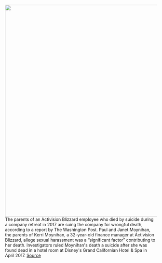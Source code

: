 <img src='https://cdn.vox-cdn.com/thumbor/GZB4Up0Rr5zqb4-JUUqtTQiTdgs=/0x0:3792x2424/1200x800/filters:focal(1593x909:2199x1515)/cdn.vox-cdn.com/uploads/chorus_image/image/70586014/1233534678.0.jpg' width='700px' /><br/>
The parents of an Activision Blizzard employee who died by suicide during a company retreat in 2017 are suing the company for wrongful death, according to a report by The Washington Post. Paul and Janet Moynihan, the parents of Kerri Moynihan, a 32-year-old finance manager at Activision Blizzard, allege sexual harassment was a “significant factor” contributing to her death. Investigators ruled Moynihan's death a suicide after she was found dead in a hotel room at Disney's Grand Californian Hotel & Spa in April 2017.
<a href='https://www.theverge.com/2022/3/6/22964148/activision-blizzard-lawsuit-claims-sexual-harassment-contributed-employee-death'> Source <a/>